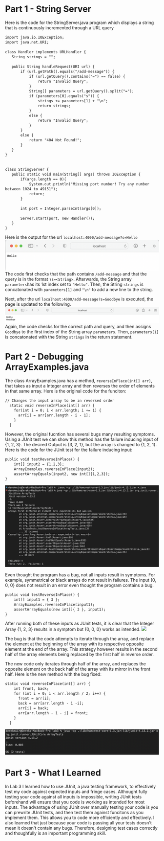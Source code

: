 # Part 1 - String Server
  Here is the code for the StringServer.java program which displays a string that is continuously incremented through a URL query
  
 ``` 
import java.io.IOException;
import java.net.URI;

class Handler implements URLHandler {
    String strings = "";

    public String handleRequest(URI url) {
        if (url.getPath().equals("/add-message")) {
            if (url.getQuery().contains("=") == false) {
                return "Invalid Query";
            }
            String[] parameters = url.getQuery().split("=");
            if (parameters[0].equals("s")) {
                strings += parameters[1] + "\n";
                return strings;
            }
            else {
                return "Invalid Query";
            }
        }
        else { 
            return "404 Not Found!";
        }
    }
}


class StringServer {
    public static void main(String[] args) throws IOException {
        if(args.length == 0){
            System.out.println("Missing port number! Try any number between 1024 to 49151");
            return;
        }

        int port = Integer.parseInt(args[0]);

        Server.start(port, new Handler());
    }
}
```

Here is the output for the url `localhost:4000/add-message?s=Hello`
![](images/StringServerHello.png)
The code first checks that the path contains `/add-message` and that the query is in the format `?s=<String>`. Afterwards, the String array
`parameters`has its 1st index set to `"Hello"`. Then, the String `strings` is concatonated with `parameters[1]` and `"\n"` to add a new line to the string.

Next, after the url `localhost:4000/add-message?s=Goodbye` is executed, the page is updated to the following.
![](images/StringServerGoodbye.png)
Again, the code checks for the correct path and query, and then assigns `Goodbye` to the first index of the String array `parameters`. Then, 
`parameters[1]` is concatonated with the String `strings` in the return statement. 

# Part 2 - Debugging ArrayExamples.java

The class ArrayExamples.java has a method, `reverseInPlace(int[] arr)`, that takes as input a Integer array and then reverses the order of elements in that same array. Here is the original code for the funciton:
```
// Changes the input array to be in reversed order
  static void reverseInPlace(int[] arr) {
    for(int i = 0; i < arr.length; i += 1) {
      arr[i] = arr[arr.length - i - 1];
    }
  }
  ```
  

However, the original fucntion has several bugs many resulting symptoms. Using a JUnit test we can show this method has the failure inducing input of
{1, 2, 3}. The desired Output is {3, 2, 1}, but the array is changed to {1, 2, 1}. Here is the code for the JUnit test for the failure inducing input:
```
public void testReverseInPlace() {
    int[] input2 = {1,2,3};
    ArrayExamples.reverseInPlace(input2);
    assertArrayEquals(input2, new int[]{1,2,3});
}
  ```
![](images/TestFail.png)

Even thought the program has a bug, not all inputs result in symptoms. For example, symmetrical or black arrays do not result in failures. The input
{0, 0, 0} does not result in an error even thought the program contains a bug.
```
public void testReverseInPlace() {
    int[] input1 = { 3 };
    ArrayExamples.reverseInPlace(input1);
    assertArrayEquals(new int[]{ 3 }, input1);
}
  ```
After running both of these inputs as JUnit tests, it is clear that the Integer Array {1, 2, 3} results in a symptom but {0, 0, 0} works as intended.
![](images/ArrayExamplesFailure)

The bug  is that the code attempts to iterate through the array, and replace the element at the beginning of the array with its respective
opposite element at the end of the array. This strategy however results in the second half of the array elements being replaced by the first half
in reverse order.

The new code only iterates through half of the array, and replaces the opposite element on the back half of the array with its mirror in the
front half. Here is the new method with the bug fixed:
```
static void reverseInPlace(int[] arr) {
    int front, back;
    for (int i = 0; i < arr.length / 2; i++) {
      front = arr[i];
      back = arr[arr.length - 1 -i];
      arr[i] = back;
      arr[arr.length - 1 - i] = front;
    }
  }
```
![](images/TestPass.png)

# Part 3 - What I Learned

In Lab 3 I learned how to use JUnit, a java testing framework, to effectively test my code against expected inputs and fringe cases. Althought fully
testing your code against all inputs is impossible, writing JUnit tests beforehand will ensure that you code is working as intended for most inputs.
The advantage of using JUnit over manually testing your code is you can prewrite JUnit tests, and then test them against funcitons as you implement
them. This allows you to code more efficiently and effectively. I also learned that just because your code is passing all your tests doesn't mean
it doesn't contain any bugs. Therefore, designing test cases correctly and thoughfully is an important programming skill.
